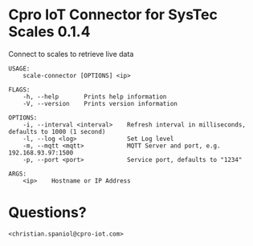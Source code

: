 # Cpro IoT Connector for SysTec Scales 0.1.4

Connect to scales to retrieve live data

```
USAGE:
    scale-connector [OPTIONS] <ip>

FLAGS:
    -h, --help       Prints help information
    -V, --version    Prints version information

OPTIONS:
    -i, --interval <interval>    Refresh interval in milliseconds, defaults to 1000 (1 second)
    -l, --log <log>              Set Log level
    -m, --mqtt <mqtt>            MQTT Server and port, e.g. 192.168.93.97:1500
    -p, --port <port>            Service port, defaults to "1234"

ARGS:
    <ip>    Hostname or IP Address
```

# Questions?
`<christian.spaniol@cpro-iot.com>`